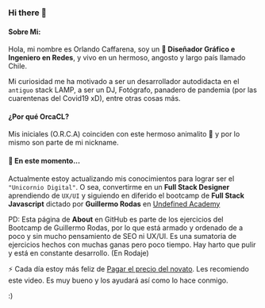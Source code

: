 ### Hi there 👋 ### 

<!--
**OrcaCl/OrcaCL** is a ✨ _special_ ✨ repository because its `README.md` (this file) appears on your GitHub profile.

Here are some ideas to get you started:

- 🔭 I’m currently working on ...
- 🌱 I’m currently learning ...
- 👯 I’m looking to collaborate on ...
- 🤔 I’m looking for help with ...
- 💬 Ask me about ...
- 📫 How to reach me: ...
- 😄 Pronouns: ...
- ⚡ Fun fact: ...
-->
#### Sobre Mi: ####

Hola, mi nombre es Orlando Caffarena, soy un **🎨 Diseñador Gráfico e Ingeniero en Redes**, y vivo en un hermoso, angosto y largo país llamado Chile.

Mi curiosidad me ha motivado a ser un desarrollador autodidacta en el `antiguo` stack LAMP, a ser un DJ, Fotógrafo, panadero de pandemia (por las cuarentenas del Covid19 xD), entre otras cosas más.

#### ¿Por qué OrcaCL? ####

Mis iniciales (O.R.C.A) coinciden con este hermoso animalito 🐋 y por lo mismo son parte de mi nickname.


#### 🌱 En este momento... ####

Actualmente estoy actualizando mis conocimientos para lograr ser el `"Unicornio Digital"`. O sea, convertirme en un **Full Stack Designer** aprendiendo de `UX/UI` y siguiendo en diferido el bootcamp de **Full Stack Javascript** dictado por **Guillermo Rodas** en [Undefined Academy](https://undefined.academy/)


 PD: Esta página de **About** en GitHub es parte de los ejercicios del Bootcamp de Guillermo Rodas, por lo que está armado y ordenado de a poco y sin mucho pensamiento de SEO ni UX/UI. Es una sumatoria de ejercicios hechos con muchas ganas pero poco tiempo. Hay harto que pulir y está en constante desarrollo. (En Rodaje)

⚡ Cada día estoy más feliz de [Pagar el precio del novato](https://www.youtube.com/watch?v=ewfGsPdnm2Q). Les recomiendo este video. Es muy bueno y los ayudará así como lo hace conmigo.

:)